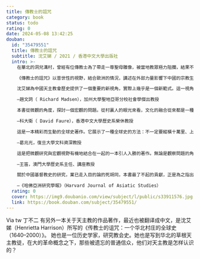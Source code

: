 ```yaml
---
title: 傳教士的詛咒
category: book
status: todo
rating: 0
date: 2024-05-08 13:42:25
douban:
  id: "35479551"
  title: 傳教士的詛咒
  subtitle: 沈艾娣 / 2021 / 香港中文大學出版社
  intro: >-
    在華北的洞兒溝村，曾經有位傳教士為了帶走一尊聖母雕像，被當地教眾極力阻攔，結果不歡而散；離開之際，他憤而詛咒這個農村將會遭受七年天災，誰知不幸言中。為了解咒，這些天主教村民走到山上興建了一座七苦聖母堂，年復一年的冰雹才終於停止。口耳相傳的故事還有相類似的版本，它們的共同背景，是傳教士與依附他們的貧苦村民之間千絲萬縷的對抗關係，屬於一場在更大範圍內、日益整合中國天主教和國際教會的博弈。可惜像洞兒溝這樣天主教已經傳播了三百多年的村莊，一直消失於經典的中國史和教會史敘事中。

    《傳教士的詛咒》以普世性的視野，結合歐洲的情況，講述在外部力量影響下中國的宗教生態如何變遷、借鑒與融合。沈艾娣教授透過山西洞兒溝的案例，為我們提供了遠超出「禮儀之爭」或「文化適應」的視域—從17世紀耶穌會傳教開始，天主教就適應了中國傳統文化，只不過中外傳教士、教眾及羅馬教廷，在各種衝突和妥協中無意地形成一股合力，試圖把本地教會拉到全球發展的潮流中，而這個進程一直延續至今。

    沈艾娣為中國天主教會歷史提供了一個重要的新視角，實際上幾乎是一個新範式。這一視角對世俗歷史學來說是變革性的，因為它促使我們重新認識殖民主義的影響，並找出聯繫中國史與世界史的新方法。

    ―趙文詞（ Richard Madsen），加州大學聖地亞哥分校社會學傑出教授

    本書從微觀的角度，探討一個宏觀的問題。從村裏人的眼光來看，文化的融合從來都是一種日常的生活。

    ―科大衛（ David Faure），香港中文大學歷史系榮休教授

    這是一本精彩而生動的全球史著作。它展示了一種全球史的方法：不一定要縱橫十萬里、上下五千年，而可以發掘各種微妙的全球性聯繫、交流和影響。就像這個山西村莊的足跡、認同和想像，竟然遠渡重洋連到了羅馬教廷，這就是全球史。

    ―葛兆光，復旦大學文科資深教授

    這是把微觀研究與宏觀視野有機地結合在一起的一本引人入勝的著作。無論是觀察問題的角度、歷史資料的發掘，還是研究的方法，以及對我們了解天主教在華傳播的曲折經歷，都提供了一個非常有意義的個案。

    ―王笛，澳門大學歷史系主任、講座教授

    關於中國基督教史的研究，業已走入目的論的死胡同，本書最了不起的貢獻，正是為之指出了一條新路。……作者格外強調中國天主教社會生活和宗教實踐在地方和全球兩個層面的互動，由此為中國基督教史研究帶來一種範式轉移，這同樣能啟發中國現代史其他領域的研究。

    ―《哈佛亞洲研究學報》（Harvard Journal of Asiatic Studies）
  rating: 0
  cover: https://img9.doubanio.com/view/subject/l/public/s33911576.jpg
  link: https://book.douban.com/subject/35479551/
---
```


Via tw 丁不二 有另外一本关于天主教的作品著作，最近也被翻译成中文，是沈艾娣（Henrietta Harrison）所写的《传教士的诅咒：一个华北村庄的全球史（1640–2000）》。 她也是一位历史学家，研究教会史。她也是写到华北的草根天主教徒，在大的革命概念之下，那些被遗忘的普通信众，他们对天主教是怎样认识的？
